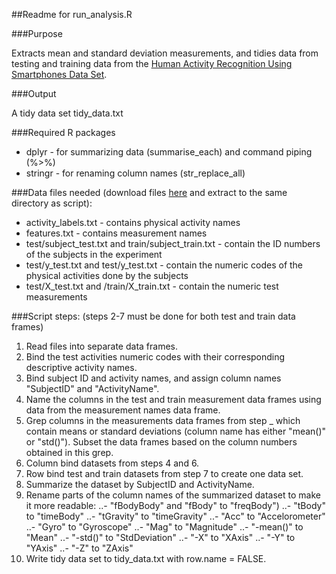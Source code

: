 ##Readme for run_analysis.R

###Purpose

Extracts mean and standard deviation measurements, and tidies data from testing and training data from the [Human Activity Recognition Using Smartphones Data Set](https://archive.ics.uci.edu/ml/datasets/Human+Activity+Recognition+Using+Smartphones).

###Output

A tidy data set tidy_data.txt

###Required R packages

- dplyr - for summarizing data (summarise_each) and command piping (%>%)
- stringr - for renaming column names (str_replace_all)

###Data files needed (download files [here](https://d396qusza40orc.cloudfront.net/getdata%2Fprojectfiles%2FUCI%20HAR%20Dataset.zip) and extract to the same directory as script):
- activity_labels.txt - contains physical activity names
- features.txt - contains measurement names
- test/subject_test.txt and train/subject_train.txt - contain the ID numbers of the subjects in the experiment
- test/y_test.txt and test/y_test.txt - contain the numeric codes of the physical activities done by the subjects
- test/X_test.txt and /train/X_train.txt - contain the numeric test measurements

###Script steps: (steps 2-7 must be done for both test and train data frames)

1. Read files into separate data frames.
2. Bind the test activities numeric codes with their corresponding descriptive activity names.
4. Bind subject ID and activity names, and assign column names "SubjectID" and "ActivityName".
5. Name the columns in the test and train measurement data frames using data from the measurement names data frame.
6. Grep columns in the measurements data frames from step _ which contain means or standard deviations (column name has either "mean()" or "std()"). Subset the data frames based on the column numbers obtained in this grep.
7. Column bind datasets from steps 4 and 6.
8. Row bind test and train datasets from step 7 to create one data set.
9. Summarize the dataset by SubjectID and ActivityName.
10. Rename parts of the column names of the summarized dataset to make it more readable:
..- "fBodyBody" and "fBody" to "freqBody")
..- "tBody" to "timeBody"
..- "tGravity" to "timeGravity"
..- "Acc" to "Accelorometer"
..- "Gyro" to "Gyroscope"
..- "Mag" to "Magnitude"
..- "-mean()" to "Mean"
..- "-std()" to "StdDeviation"
..- "-X" to "XAxis"
..- "-Y" to "YAxis"
..- "-Z" to "ZAxis"
11. Write tidy data set to tidy_data.txt with row.name = FALSE.